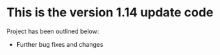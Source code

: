 # This is the version 1.14 update code
Project has been outlined below: 

- Further bug fixes and changes